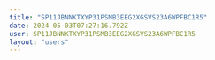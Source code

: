 ```yaml
---
title: "SP11JBNNKTXYP31PSMB3EEG2XGSVS23A6WPFBC1R5"
date: 2024-05-03T07:27:16.792Z
user: SP11JBNNKTXYP31PSMB3EEG2XGSVS23A6WPFBC1R5
layout: "users"
---
```

    